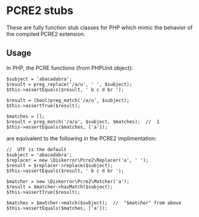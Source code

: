 # PCRE2 stubs
These are fully function stub classes for PHP which mimic the behavior of the compiled PCRE2 extension.

## Usage
In PHP, the PCRE functions (from PHPUnit object):
```
$subject = 'abacadabra';
$result = preg_replace('/a/u', ' ', $subject);
$this->assertEquals($result, ' b c d br ');

$result = (bool)preg_match('/a/u', $subject);
$this->assertTrue($result);

$matches = [];
$result = preg_match('/a/u', $subject, $matches);  //  1
$this->assertEquals($matches, ['a']);
```
are equivalent to the following in the PCRE2 implimentation:
```
//  UTF is the default
$subject = 'abacadabra';
$replacer = new \Diskerror\Pcre2\Replacer('a', ' ');
$result = $replacer->replace($subject);
$this->assertEquals($result, ' b c d br ');

$matcher = new \Diskerror\Pcre2\Matcher('a');
$result = $matcher->hasMatch($subject);
$this->assertTrue($result);

$matches = $matcher->match($subject);  //  "$matcher" from above
$this->assertEquals($matches, ['a']);
```
